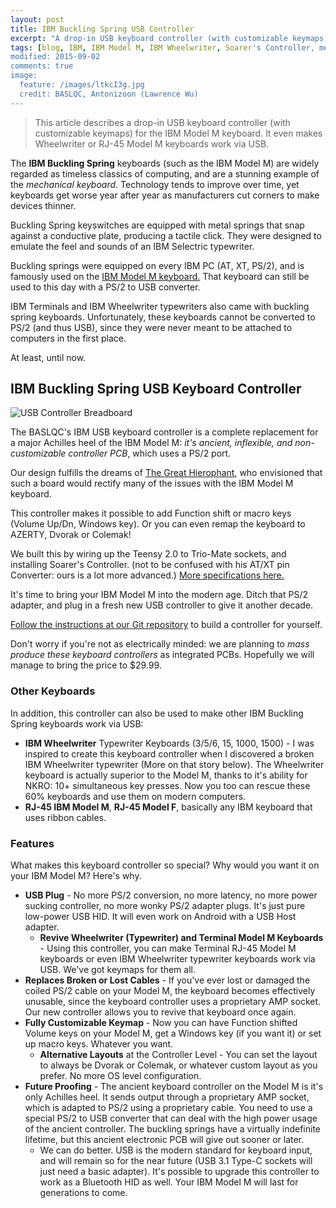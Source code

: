 ```yaml
---
layout: post
title: IBM Buckling Spring USB Controller
excerpt: "A drop-in USB keyboard controller (with customizable keymaps) for the IBM Model M keyboard. It even makes Wheelwriter or RJ-45 Model M keyboards work via USB."
tags: [blog, IBM, IBM Model M, IBM Wheelwriter, Soarer's Controller, mechanical keyboards]
modified: 2015-09-02
comments: true
image:
  feature: /images/ltkcI3g.jpg
  credit: BASLQC, Antonizoon (Lawrence Wu)
---
```


> This article describes a drop-in USB keyboard controller (with customizable keymaps) for the IBM Model M keyboard. It even makes Wheelwriter or RJ-45 Model M keyboards work via USB.

The **IBM Buckling Spring** keyboards (such as the IBM Model M) are widely regarded as timeless classics of computing, and are a stunning example of the _mechanical keyboard_. Technology tends to improve over time, yet keyboards get worse year after year as manufacturers cut corners to make devices thinner.

Buckling Spring keyswitches are equipped with metal springs that snap against a conductive plate, producing a tactile click. They were designed to emulate the feel and sounds of an IBM Selectric typewriter.

Buckling springs were equipped on every IBM PC (AT, XT, PS/2), and is famously used on the [IBM Model M keyboard.](https://en.wikipedia.org/wiki/Model_M_keyboard) That keyboard can still be used to this day with a PS/2 to USB converter.

IBM Terminals and IBM Wheelwriter typewriters also came with buckling spring keyboards. Unfortunately, these keyboards cannot be converted to PS/2 (and thus USB), since they were never meant to be attached to computers in the first place.

At least, until now.

## IBM Buckling Spring USB Keyboard Controller

![USB Controller
Breadboard](http://i.imgur.com/ltkcI3g.jpg)

The BASLQC's IBM USB keyboard controller is a complete replacement for a major Achilles heel of the IBM Model M: _it's ancient, inflexible, and non-customizable controller PCB_, which uses a PS/2 port. 

Our design fulfills the dreams of [The Great Hierophant](http://nerdlypleasures.blogspot.com/), who envisioned that such a board would rectify many of the issues with the IBM Model M keyboard.

This controller makes it possible to add Function shift or macro keys (Volume Up/Dn, Windows key). Or you can even remap the keyboard to AZERTY, Dvorak or Colemak!

We built this by wiring up the Teensy 2.0 to Trio-Mate sockets, and installing Soarer's Controller. (not to be confused with his AT/XT pin Converter: ours is a lot more advanced.) [More specifications here.](https://github.com/BASLQC/ibm-wheelwriter-usb-controller/wiki)

It's time to bring your IBM Model M into the modern age. Ditch that PS/2 adapter, and plug in a fresh new USB controller to give it another decade. 

[Follow the instructions at our Git repository](https://github.com/BASLQC/ibm-wheelwriter-usb-controller/wiki) to build a controller for yourself. 

Don't worry if you're not as electrically minded: we are planning to _mass produce these keyboard controllers_ as integrated PCBs. Hopefully we will manage to bring the price to $29.99.

### Other Keyboards

In addition, this controller can also be used to make other IBM Buckling Spring keyboards work via USB:

* **IBM Wheelwriter** Typewriter Keyboards (3/5/6, 15, 1000, 1500) - I was inspired to create this keyboard controller when I discovered a broken IBM Wheelwriter typewriter (More on that story below). The Wheelwriter keyboard is actually superior to the Model M, thanks to it's ability for NKRO: 10+ simultaneous key presses. Now you too can rescue these 60% keyboards and use them on modern computers.
* **RJ-45 IBM Model M**, **RJ-45 Model F**, basically any IBM keyboard that uses ribbon cables.

### Features

What makes this keyboard controller so special? Why would you want it on your IBM Model M? Here's why.

* **USB Plug** - No more PS/2 conversion, no more latency, no more power sucking controller, no more wonky PS/2 adapter plugs. It's just pure low-power USB HID. It will even work on Android with a USB Host adapter.
  * **Revive Wheelwriter (Typewriter) and Terminal Model M Keyboards** - Using this controller, you can make Terminal RJ-45 Model M keyboards or even IBM Wheelwriter typewriter keyboards work via USB. We've got keymaps for them all.
* **Replaces Broken or Lost Cables** - If you've ever lost or damaged the coiled PS/2 cable on your Model M, the keyboard becomes effectively unusable, since the keyboard controller uses a proprietary AMP socket. Our new controller allows you to revive that keyboard once again.
* **Fully Customizable Keymap** - Now you can have Function shifted Volume keys on your Model M, get a Windows key (if you want it) or set up macro keys. Whatever you want.
  * **Alternative Layouts** at the Controller Level - You can set the layout to always be Dvorak or Colemak, or whatever custom layout as you prefer. No more OS level configuration.
* **Future Proofing** - The ancient keyboard controller on the Model M is it's only Achilles heel. It sends output through a proprietary AMP socket, which is adapted to PS/2 using a proprietary cable. You need to use a special PS/2 to USB converter that can deal with the high power usage of the ancient controller. The buckling springs have a virtually indefinite lifetime, but this ancient electronic PCB will give out sooner or later. 
  * We can do better. USB is the modern standard for keyboard input, and will remain so for the near future (USB 3.1 Type-C sockets will just need a basic adapter). It's possible to upgrade this controller to work as a Bluetooth HID as well. Your IBM Model M will last for generations to come.
